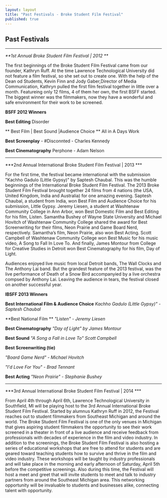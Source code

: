 ```yaml
---
layout: layout
title: "Past Festivals - Broke Student Film Festival"
published: true
---
```



## **Past Festivals**

****
_**1st Annual Broke Student Film Festival | 2012 **_

The first beginnings of the Broke Student Film Festival came from our founder, Kathryn Ruff. At the time Lawrence Technological University did not feature a film festival, so she set out to create one. With the help of the Dean od Students, Kevin Finn and Jody Gaber,Director of Media Communication, Kathryn pulled the first film festival together in little over a month. Featureing only 12 films, 4 of them her own, the first BSFF started. The biggest winner was the filmmakers, now they have a wonderful and safe environment for their work to be screened. 

**BSFF 2012 Winners**


**Best Editing**
 Disorder


**  Best Film | Best Sound |Audience Choice   **
 All in A Days Work


**Best Screenplay**  - #Disconnted - Charles Kennedy



**Best Cinematography** 
Perphone - Adam Nelson








****
***2nd Annual International Broke Student Film Festival | 2013 ***



For the first time, the festival became international with the submission "Kachho Gadulo (Little Gypsy)"  by Saptesh Chaubal. This was the humble beginnings of the International Broke Student Film Festival. The 2013 Broke Student Film Festival brought together 24 films from 4 nations (the USA, United Kingdom, India and Australia) for one amazing evening.  Saptesh Chaubal, a student from India, won Best Film and Audience Choice for his submission, Little Gypsy.  Jeremy Liesen, a student at Washtenaw Community College in Ann Arbor, won Best Domestic Film and Best Editing for his film, Listen.  Samantha Bushey of Wayne State University and Michael Hovitch of Washtenaw Community College shared the award for Best Screenwriting for their films, Neon Prairie and Game Board Nerd, respectively.  Samantha’s film, Neon Prairie, also won Best Acting.  Scott Campbell of Washtenaw Community College won Best Music for his music video, A Song to Fall In Love To.  And finally, James Montour from College for Creative Studies in Detroit won Best Cinematography for his film, Day of Light. 

Audiences enjoyed live music from local Detroit bands, The Wall Clocks and The Anthony Lai band. But the grandest feature of the 2013 festival, was the live performance of Death of a Snow Bird accompanyied by a live orchestra compsed by Anthony Lai. Leaving the audience in tears, the festival closed on another successful year. 


**IBSFF 2013 Winners**



**Best International Film & Audience Choice**
_Kachho Gadulo (Little Gypsy)" - Saptesh Chaubal_




**Best National Film **
_"Listen" - Jeremy Liesen_





**Best Cinematography**
_"Day of Light" by James Montour_




**Best Sound**
_"A Song a Fall in Love To" Scott Campbell_




**Best Screenwriting (tie)**

_"Board Game Nerd" - Michael Hovitch_


_"I'd Love For You" - Brad Tennant_



**Best Acting**
_"Neon Prairie" - Stephanie Bushey_



****
***3rd Annual International Broke Student Film Festival | 2014 ***




From April 4th through April 6th, Lawrence Technological University in Southfield, MI will be playing host to the 3rd Annual International Broke Student Film Festival.  Started by alumnus Kathryn Ruff in 2012, the Festival reaches out to student filmmakers from Southeast Michigan and around the world.  The Broke Student Film Festival is one of the only venues in Michigan that gives aspiring student filmmakers the opportunity to see their work screened in a theater in front of a live audience and receive feedback from professionals with decades of experience in the film and video industry.
In addition to the screenings, the Broke Student Film Festival is also hosting a series of educational workshops that are free to attend for students and are geared toward teaching students how to survive and thrive in the film and video industry.  These workshops will be taught by industry professionals and will take place in the morning and early afternoon of Saturday, April 5th before the competitive screenings.  Also during this time, the Festival will host a meet and greet that will invite students to meet and talk to industry partners from around the Southeast Michigan area.  This networking opportunity will be invaluable to students and businesses alike, connecting talent with opportunity.
